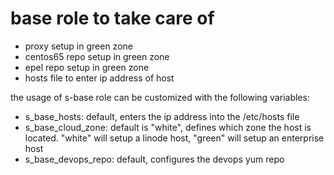 # base role to take care of
- proxy setup in green zone
- centos65 repo setup in green zone
- epel repo setup in green zone
- hosts file to enter ip address of host

the usage of s-base role can be customized with the following variables:

- s_base_hosts:	default, enters the ip address into the /etc/hosts file
- s_base_cloud_zone: default is "white", defines which zone the host is located. "white" will setup a linode host, "green" will setup an enterprise host
- s_base_devops_repo: default, configures the devops yum repo


